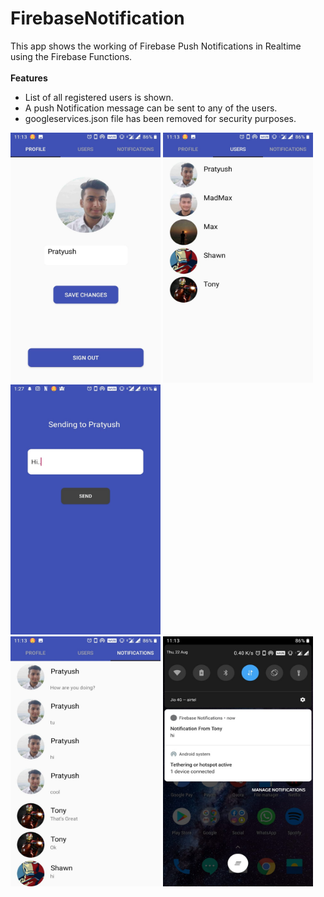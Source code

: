 # FirebaseNotification
This app shows the working of Firebase Push Notifications in Realtime using the Firebase Functions. 
<br>       
<b>Features</b>
- List of all registered users is shown.
- A push Notification message can be sent to any of the users.
- googleservices.json file has been removed for security purposes.
        
<img src=https://github.com/pratyushkumar06/FirebaseNotification/blob/master/profile.jpeg width="240" height="400" />    <img src=https://github.com/pratyushkumar06/FirebaseNotification/blob/master/users.jpeg width="240" height="400" />   <img src=https://github.com/pratyushkumar06/FirebaseNotification/blob/master/message.jpeg width="240" height="400" />  <br>
<img src=https://github.com/pratyushkumar06/FirebaseNotification/blob/master/notifs.jpeg width="240" height="400" />     <img src=https://github.com/pratyushkumar06/FirebaseNotification/blob/master/notif.jpeg width="240" height="400" />
